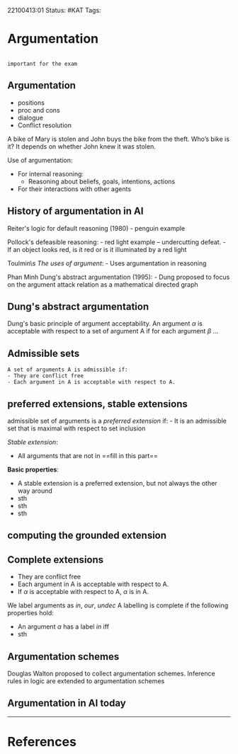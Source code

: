 22100413:01
Status:  #KAT
Tags: 

# Argumentation
```ad-tip

important for the exam

```
## Argumentation
- positions
- proc and cons
- dialogue
- Conflict resolution

A bike of Mary is stolen and John buys the bike from the theft. Who’s bike is it?
	It depends on whether John knew it was stolen.

Use of argumentation:
- For internal reasoning:
	- Reasoning about beliefs, goals, intentions, actions
- For their interactions with other agents

## History of argumentation in AI

Reiter's logic for default reasoning (1980)
	- penguin example

Pollock's defeasible reasoning:
	- red light example – undercutting defeat. 
	- If an object looks red, is it red or is it illuminated by a red light

Toulmin\s *The uses of argument*:
	- Uses argumentation in reasoning

Phan Minh Dung's abstract argumentation (1995):
	- Dung proposed to focus on the argument attack relation as a mathematical directed graph
## Dung's abstract argumentation
Dung's basic principle of argument acceptability. 
An argument $\alpha$ is acceptable with respect to a set of argument A if for each argument $\beta$ ...
## Admissible sets
	A set of arguments A is admissible if:
	- They are conflict free
	- Each argument in A is acceptable with respect to A.

## preferred extensions, stable extensions
admissible set of arguments is a *preferred extension* if:
	- It is an admissible set that is maximal with respect to set inclusion

*Stable extension*:
- All arguments that are not in ==fill in this part==

**Basic properties**:
- A stable extension is a preferred extension, but not always the other way around
- sth
- sth
- sth

## computing the grounded extension

## Complete extensions
- They are conflict free
- Each argument in A is acceptable with respect to A.
- If $\alpha$ is acceptable with respect to A, $\alpha$ is in A.

We label arguments as *in*, *our*, *undec* 
A labelling is complete if the following properties hold:
- An argument $\alpha$ has a label *in* iff 
- sth
## Argumentation schemes
Douglas Walton proposed to collect argumentation schemes. 
Inference rules in logic are extended to argumentation schemes 

## Argumentation in AI today




---
# References